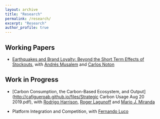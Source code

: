 ```yaml
---
layout: archive
title: "Research"
permalink: /research/
excerpt: "Research"
author_profile: true
---
```


## Working Papers

- [Earthquakes and Brand Loyalty: Beyond the Short Term Effects of Stockouts](https://papers.ssrn.com/sol3/papers.cfm?abstract_id=3325923), with [Andrés Musalem](http://www.dii.uchile.cl/~amusalem/) and [Carlos Noton](http://www.dii.uchile.cl/~cnoton/)

## Work in Progress

- [Carbon Consumption, the Carbon-Based Ecosystem, and Output](http://cafigueroab.github.io/files/Strategic Carbon Usage Aug 20 2019.pdf), with [Rodrigo Harrison](http://rodrigoharrison.com/), [Roger Lagunoff](https://sites.google.com/a/georgetown.edu/lagunoff/home?authuser=0) and [Mario J. Miranda](http://aede.osu.edu/our-people/mario-javier-miranda)

- Platform Integration and Competition, with [Fernando Luco](https://sites.google.com/site/flucoe/)

